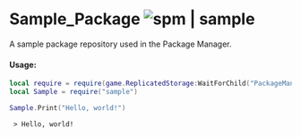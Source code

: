 # Sample_Package  ![spm | sample](https://img.shields.io/badge/spm-sample-blue)
A sample package repository used in the Package Manager.


#### Usage:
```lua
local require = require(game.ReplicatedStorage:WaitForChild("PackageManager").Load)
local Sample = require("sample")

Sample.Print("Hello, world!")
```

` > Hello, world!`
